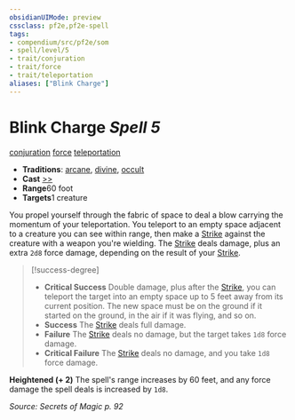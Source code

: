 ```yaml
---
obsidianUIMode: preview
cssclass: pf2e,pf2e-spell
tags:
- compendium/src/pf2e/som
- spell/level/5
- trait/conjuration
- trait/force
- trait/teleportation
aliases: ["Blink Charge"]
---
```

# Blink Charge *Spell 5*   
[conjuration](../../Rules/traits/conjuration.md)  [force](../../Rules/traits/force.md)  [teleportation](../../Rules/traits/teleportation.md)  

- **Traditions**: [arcane](../../Rules/traits/arcane.md), [divine](../../Rules/traits/divine.md), [occult](../../Rules/traits/occult.md)
- **Cast** [>>](../../Rules/core-rulebook/chapter-9-playing-the-game.md#Actions "Two-Action") 
- **Range**60 foot
- **Targets**1 creature

You propel yourself through the fabric of space to deal a blow carrying the momentum of your teleportation. You teleport to an empty space adjacent to a creature you can see within range, then make a [Strike](../../Rules/actions/strike.md) against the creature with a weapon you're wielding. The [Strike](../../Rules/actions/strike.md) deals damage, plus an extra `2d8` force damage, depending on the result of your [Strike](../../Rules/actions/strike.md).

> [!success-degree] 
> - **Critical Success** Double damage, plus after the [Strike](../../Rules/actions/strike.md), you can teleport the target into an empty space up to 5 feet away from its current position. The new space must be on the ground if it started on the ground, in the air if it was flying, and so on.
> - **Success** The [Strike](../../Rules/actions/strike.md) deals full damage.
> - **Failure** The [Strike](../../Rules/actions/strike.md) deals no damage, but the target takes `1d8` force damage.
> - **Critical Failure** The [Strike](../../Rules/actions/strike.md) deals no damage, and you take `1d8` force damage.

**Heightened (+ 2)** The spell's range increases by 60 feet, and any force damage the spell deals is increased by `1d8`.

*Source: Secrets of Magic p. 92*